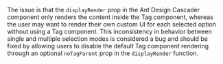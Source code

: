 The issue is that the `displayRender` prop in the Ant Design Cascader component only renders the content inside the Tag component, whereas the user may want to render their own custom UI for each selected option without using a Tag component. This inconsistency in behavior between single and multiple selection modes is considered a bug and should be fixed by allowing users to disable the default Tag component rendering through an optional `noTagParent` prop in the `displayRender` function.

